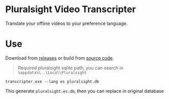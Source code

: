 # Pluralsight Video Transcripter

Translate your offline videos to your preference language.

# Use

Download from [releases](https://github.com/giansalex/pluralsight-transcripter/releases) or build from [source code](https://github.com/giansalex/pluralsight-transcripter/blob/master/CONTRIBUTING.md).

> Required pluralsight sqlite path, you can search in `%appdata%\..\Local\Pluralsight` 

```
transcripter.exe --lang es pluralsight.db
```
This generate `pluralsight.es.db`, then you can replace in original database
